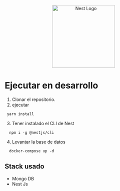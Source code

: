 <p align="center">
  <a href="http://nestjs.com/" target="blank"><img src="https://nestjs.com/img/logo-small.svg" width="200" alt="Nest Logo" /></a>
</p>

# Ejecutar en desarrollo

1. Clonar el repositorio.
2. ejecutar
```
 yarn install
```
3. Tener instalado el CLI de Nest
```
  npm i -g @nestjs/cli
```
4. Levantar la base de datos
```
  docker-compose up -d
```

## Stack usado

* Mongo DB
* Nest Js